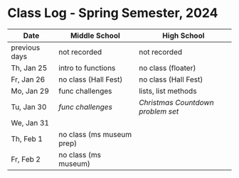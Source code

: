 # Class Log - Spring Semester, 2024

| Date          | Middle School             | High School                       |
| ------------- | ------------------------- | --------------------------------- |
| previous days | not recorded              | not recorded                      |
| Th, Jan 25    | intro to functions        | no class (floater)                |
| Fr, Jan 26    | no class (Hall Fest)      | no class (Hall Fest)              |
| Mo, Jan 29    | func challenges           | lists, list methods               |
| Tu, Jan 30    | _func challenges_         | _Christmas Countdown problem set_ |
| We, Jan 31    |                           |                                   |
| Th, Feb 1     | no class (ms museum prep) |                                   |
| Fr, Feb 2     | no class (ms museum)      |                                   |
